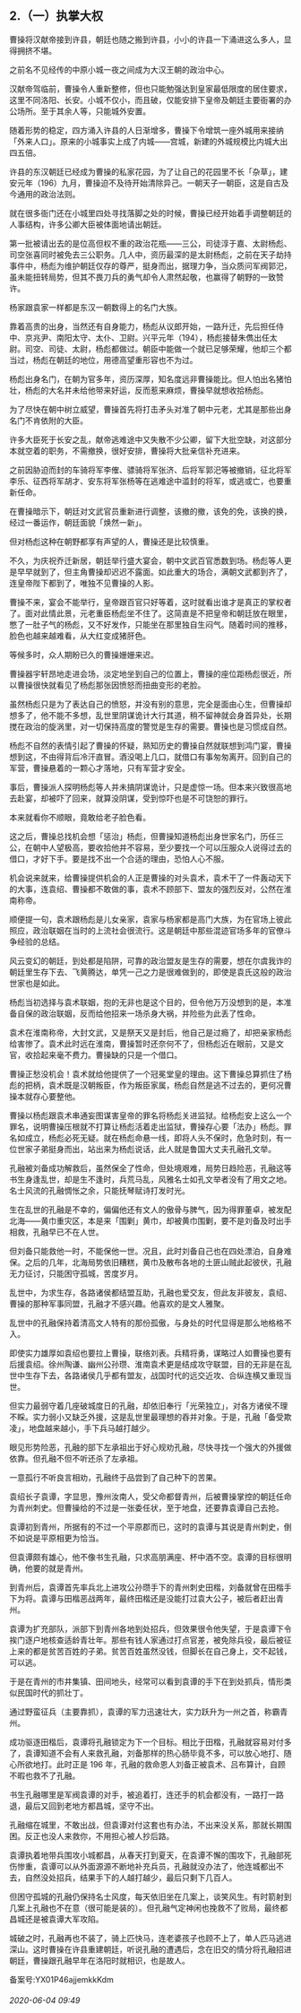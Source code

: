 ## 2.（一）执掌大权
曹操将汉献帝接到许县，朝廷也随之搬到许县，小小的许县一下涌进这么多人，显得拥挤不堪。



之前名不见经传的中原小城一夜之间成为大汉王朝的政治中心。



汉献帝驾临前，曹操令人重新整修，但也只能勉强达到皇家最低限度的居住要求，这里不同洛阳、长安。小城不仅小，而且破，仅能安排下皇帝及朝廷主要衙署的办公场所。至于其余人等，只能城外安置。



随着形势的稳定，四方涌入许县的人日渐增多，曹操下令增筑一座外城用来接纳「外来人口」。原来的小城事实上成了内城——宫城，新建的外城规模比内城大出四五倍。



许县的东汉朝廷已经成为曹操的私家花园，为了让自己的花园里不长「杂草」，建安元年（196）九月，曹操迫不及待开始清除异己。一朝天子一朝臣，这是自古及今通用的政治法则。



就在很多衙门还在小城里四处寻找落脚之处的时候，曹操已经开始着手调整朝廷的人事结构，许多公卿大臣被体面地请出朝廷。



第一批被请出去的是位高但权不重的政治花瓶——三公，司徒淳于嘉、太尉杨彪、司空张喜同时被免去三公职务。几人中，资历最深的是太尉杨彪，之前在天子劫持事件中，杨彪为维护朝廷仅存的尊严，挺身而出，据理力争，当众质问军阀郭汜，虽未能扭转局势，但其不畏刀兵的勇气却令人肃然起敬，也赢得了朝野的一致赞许。



杨家跟袁家一样都是东汉一朝数得上的名门大族。



靠着高贵的出身，当然还有自身能力，杨彪从议郎开始，一路升迁，先后担任侍中、京兆尹、南阳太守、太仆、卫尉。兴平元年（194），杨彪接替朱儁出任太尉。司空、司徒、太尉，杨彪都做过。朝臣中能做一个就已足够荣耀，他却三个都当过，杨彪在朝廷的地位，用德高望重形容也不为过。



杨彪出身名门，在朝为官多年，资历深厚，知名度远非曹操能比。但人怕出名猪怕壮，杨彪的大名并未给他带来好运，反而惹来麻烦，曹操早就想收拾杨彪。



为了尽快在朝中树立威望，曹操首先将打击矛头对准了朝中元老，尤其是那些出身名门不肯依附的大臣。



许多大臣死于长安之乱，献帝逃难途中又失散不少公卿，留下大批空缺，对这部分本就空着的职务，不需撤换，很好安排，曹操将大批亲信补充进来。



之前因胁迫而封的车骑将军李傕、骠骑将军张济、后将军郭汜等被撤销，征北将军李乐、征西将军胡才、安东将军张杨等在逃难途中滥封的将军，或逃或亡，也要重新任命。



在曹操暗示下，朝廷对文武官员重新进行调整，该撤的撤，该免的免，该换的换，经过一番运作，朝廷面貌「焕然一新」。



但对杨彪这种在朝野都享有声望的人，曹操还是比较慎重。



不久，为庆祝乔迁新居，朝廷举行盛大宴会，朝中文武百官悉数到场。杨彪等人更是早早就到了，但主角曹操却迟迟不露面。如此重大的场合，满朝文武都到齐了，连皇帝陛下都到了，唯独不见曹操的人影。



曹操不来，宴会不能举行，皇帝跟百官只好等着，这时就看出谁才是真正的掌权者了。面对此情此景，元老重臣杨彪坐不住了。这简直是不把皇帝和朝廷放在眼里，憋了一肚子气的杨彪，又不好发作，只能坐在那里独自生闷气。随着时间的推移，脸色也越来越难看，从大红变成猪肝色。



等候多时，众人期盼已久的曹操姗姗来迟。



曹操器宇轩昂地走进会场，淡定地坐到自己的位置上，曹操的座位距杨彪很近，所以曹操很快就看见了杨彪那张因愤怒而扭曲变形的老脸。



虽然杨彪只是为了表达自己的愤怒，并没有别的意思，完全是面由心生，但曹操却想多了，他不能不多想，乱世里阴谋诡计大行其道，稍不留神就会身首异处，长期搅在政治的旋涡里，对一切保持高度的警觉是生存的需要。曹操也是习惯成自然。



杨彪不自然的表情引起了曹操的怀疑，熟知历史的曹操自然就联想到鸿门宴，曹操想到这，不由得背后冷汗直冒。酒没喝上几口，就借口有事匆匆离开。回到自己的军营，曹操悬着的一颗心才落地，只有军营才安全。



事后，曹操派人探明杨彪等人并未搞阴谋诡计，只是虚惊一场。但本来兴致很高地去赴宴，却被吓了回来，就算没阴谋，受到惊吓也是不可饶恕的罪行。



本来就看你不顺眼，竟敢给老子脸色看。



这之后，曹操总找机会想「惩治」杨彪，但曹操知道杨彪出身世家名门，历任三公，在朝中人望极高，要收拾他并不容易，至少要找一个可以压服众人说得过去的借口，才好下手。要是找不出一个合适的理由，恐怕人心不服。



机会说来就来，给曹操提供机会的人正是曹操的对头袁术，袁术干了一件轰动天下的大事，连袁绍、曹操都不敢做的事，袁术不顾部下、盟友的强烈反对，公然在淮南称帝。



顺便提一句，袁术跟杨彪是儿女亲家，袁家与杨家都是高门大族，为在官场上彼此照应，政治联姻在当时的上流社会很流行。这是朝廷中那些混迹官场多年的官僚斗争经验的总结。



风云变幻的朝廷，到处都是陷阱，可靠的政治盟友是生存的需要，想在尔虞我诈的朝廷里生存下去、飞黄腾达，单凭一己之力是很难做到的，即使是袁氏这般的政治世家也是如此。



杨彪当初选择与袁术联姻，抱的无非也是这个目的，但令他万万没想到的是，本准备自保的政治联姻，反而给他招来一场杀身大祸，并险些为此丢了性命。



袁术在淮南称帝，大封文武，又是祭天又是封后，他自己是过瘾了，却把亲家杨彪给害惨了。袁术此时远在淮南，曹操暂时还奈何不了，但杨彪近在眼前，又是文官，收拾起来毫不费力。曹操缺的只是一个借口。



曹操正愁没机会！袁术就给他提供了一个冠冕堂皇的理由。这下曹操总算抓住了杨彪的把柄，袁术既是汉朝叛臣，作为叛臣家属，杨彪自然是逃不过去的，更何况曹操本就存心要整他。



曹操以杨彪跟袁术串通妄图谋害皇帝的罪名将杨彪关进监狱。给杨彪安上这么一个罪名，说明曹操压根就不打算让杨彪活着走出监狱，曹操存心要「法办」杨彪。罪名如成立，杨彪必死无疑。就在杨彪命悬一线，即将人头不保时，危急时刻，有一位世家子弟挺身而出，站出来为杨彪说话，此人就是鲁国大丈夫孔融孔文举。



孔融被刘备成功解救后，虽然保全了性命，但处境艰难，局势日趋险恶，孔融这等书生身逢乱世，却是生不逢时，兵荒马乱，风雅名士如孔文举者没有了用文之地。名士风流的孔融惆怅之余，只能抚琴赋诗打发时光。



生在乱世的孔融是不幸的，偏偏他还有文人的傲骨与脾气，因为得罪董卓，被发配北海——黄巾重灾区，本是来「围剿」黄巾，却被黄巾围剿，要不是刘备及时出手相救，孔融早已不在人世。



但刘备只能救他一时，不能保他一世。况且，此时刘备自己也在四处漂泊，自身难保。之后的几年，北海局势依旧糟糕，黄巾及散布各地的土匪山贼此起彼伏，孔融无力征讨，只能困守孤城，苦度岁月。



乱世中，为求生存，各路诸侯都结盟互助，孔融也爱交友，但此友非彼友，袁绍、曹操的那种军事同盟，孔融才不感兴趣。他喜欢的是文人雅聚。



乱世中的孔融保持着清高文人特有的那份孤傲，与身处的时代显得是那么地格格不入。



即使实力雄厚如袁绍也要拉上曹操，联络刘表。兵精将勇，谋略过人如曹操也要有后援袁绍。徐州陶谦、幽州公孙瓒、淮南袁术更是结成攻守联盟，目的无非是在乱世中生存下去，各路诸侯几乎都有盟友，战国时代的远交近攻、合纵连横又重现当世。



但实力最弱守着几座破城度日的孔融，却依旧奉行「光荣独立」，对各方诸侯不理不睬。实力弱小又缺乏外援，这是乱世里最理想的吞并对象。于是，孔融「备受欺凌」，地盘越来越小，手下兵马越打越少。



眼见形势险恶，孔融的部下左承祖出于好心规劝孔融，尽快寻找一个强大的外援做依靠。但孔融不但不听还杀了左承祖。



一意孤行不听良言相劝，孔融终于品尝到了自己种下的苦果。



袁绍长子袁谭，字显思，豫州汝南人，受父命都督青州，后被曹操掌控的朝廷任命为青州刺史。但曹操给的不过是一张委任状，至于地盘，还要靠袁谭自己去抢。



袁谭初到青州，所据有的不过一个平原郡而已，这时的袁谭与其说是青州刺史，倒不如说是平原相更为恰当。



但袁谭颇有雄心，他不像书生孔融，只求高朋满座、杯中酒不空。袁谭的目标很明确，他要的就是青州。



到青州后，袁谭首先率兵北上进攻公孙瓒手下的青州刺史田楷，刘备就曾在田楷手下为将。袁谭与田楷恶战两年，最终田楷还是没能打过袁大公子，被后者赶出青州。



袁谭为扩充部队，派部下到青州各地到处招兵，但效果很令他失望，于是袁谭下令挨门逐户地核查适龄青壮年。那些有钱人家通过打点官差，被免除兵役，最后被征上来的都是贫苦百姓的子弟。贫苦百姓虽然没钱，但脚长在自己身上，交不起钱，可以逃。



于是在青州的市井集镇、田间地头，经常可以看到袁谭的手下在到处抓兵，情形类似民国时代的抓壮丁。



通过野蛮征兵（主要靠抓），袁谭的军力迅速壮大，实力跃升为一州之首，称霸青州。



成功驱逐田楷后，袁谭将孔融锁定为下一个目标。相比于田楷，孔融就容易对付多了，袁谭知道不会有人来救孔融，刘备那样的热心肠毕竟不多，可以放心地打、随心所欲地打。此时正是 196 年，孔融的救命恩人刘备正被袁术、吕布算计，自顾不暇也救不了孔融。



书生孔融哪里是军阀袁谭的对手，被追着打，连还手的机会都没有，一路打一路退，最后又回到老地方都昌城，坚守不出。



孔融缩在城里，不敢出战，但袁谭对付这套也有办法，不出来没关系，那就长期围困。反正也没人来救你，不用担心被人抄后路。



袁谭执着地带兵围攻小城都昌，从春天打到夏天，在袁谭不懈的围攻下，孔融部死伤惨重，袁谭可以从外面源源不断地补充兵员，孔融就没办法了，他连城都出不去，自然没处招兵，结果手下的人越打越少，最后只剩下几百人。



但困守孤城的孔融仍保持名士风度，每天依旧坐在几案上，谈笑风生。有时箭射到几案上孔融也不在意（很可能是装的）。但孔融气定神闲也挽救不了败局，最终都昌城还是被袁谭大军攻陷。



城破之时，孔融再也不装了，骑上匹快马，连老婆孩子也顾不上了，单人匹马逃进深山。这时曹操在许县重建朝廷，听说孔融的遭遇后，念在旧交的情分将孔融招进朝廷，曹操跟孔融早年在洛阳时就相识，也是故人。



备案号:YX01P46ajjemkkKdm


###### 2020-06-04 09:49
